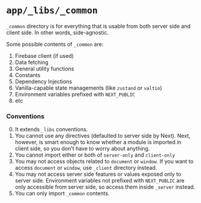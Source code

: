 # `app/_libs/_common`

`_common` directory is for everything that is usable from both server side and client side. In other words, side-agnostic.

Some possible contents of `_common` are:

1. Firebase client (if used)
2. Data fetching
3. General utility functions
4. Constants
5. Dependency Injections
6. Vanilla-capable state managements (like `zustand` or `valtio`)
7. Environment variables prefixed with `NEXT_PUBLIC`
8. etc

### Conventions

0. It extends `_libs` conventions.
1. You cannot use any directives (defaulted to server side by Next). Next, however, is smart enough to know whether a module is imported in client side, so you don't have to worry about anything.
2. You cannot import either or both of `server-only` and `client-only`
3. You may not access objects related to `document` or `window`. If you want to access `document` or `window`, use `_client` directory instead.
4. You may not access server side features or values exposed only to server side. Environment variables not prefixed with `NEXT_PUBLIC` are only accessible from server side, so access them inside `_server` instead.
5. You can only import `_common` contents.
